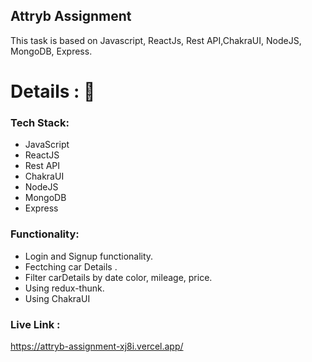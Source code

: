 ## Attryb Assignment

This task is based on Javascript, ReactJs, Rest API,ChakraUI, NodeJS, MongoDB, Express.

# Details : 🔭

### Tech Stack:

* JavaScript
* ReactJS
* Rest API
* ChakraUI
* NodeJS
* MongoDB
* Express

### Functionality:

* Login and Signup functionality.
* Fectching car Details .
* Filter carDetails by date color, mileage, price.
* Using redux-thunk.
* Using ChakraUI

### Live Link :
https://attryb-assignment-xj8i.vercel.app/

